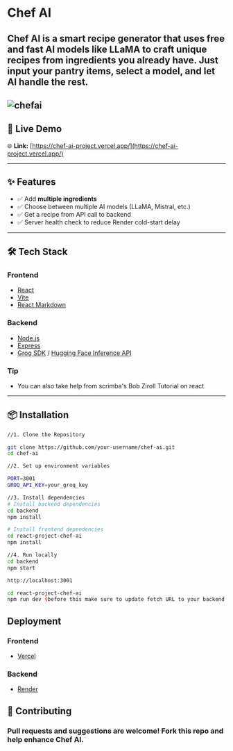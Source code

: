 # Chef AI

**Chef AI** is a smart recipe generator that uses free and fast AI models like LLaMA to craft unique recipes from ingredients you already have. Just input your pantry items, select a model, and let AI handle the rest.
---
![chefai](https://github.com/user-attachments/assets/82411dd3-3251-4423-9fd3-090438c935bc)
---

## 🚀 Live Demo

🌐 **Link:** [https://chef-ai-project.vercel.app/](https://chef-ai-project.vercel.app/)  

---

## ✨ Features

- ✅ Add **multiple ingredients** 
- ✅ Choose between multiple AI models (LLaMA, Mistral, etc.)
- ✅ Get a recipe from API call to backend
- ✅ Server health check to reduce Render cold-start delay
---

## 🛠️ Tech Stack

### Frontend
- [React](https://reactjs.org/)
- [Vite](https://vitejs.dev/)
- [React Markdown](https://github.com/remarkjs/react-markdown)

### Backend
- [Node.js](https://nodejs.org/)
- [Express](https://expressjs.com/)
- [Groq SDK](https://www.groq.com/) / [Hugging Face Inference API](https://huggingface.co/inference)

### Tip
- You can also take help from scrimba's Bob Ziroll Tutorial on react

---

## 📦 Installation


``` bash
//1. Clone the Repository

git clone https://github.com/your-username/chef-ai.git
cd chef-ai

//2. Set up environment variables

PORT=3001
GROQ_API_KEY=your_groq_key

//3. Install dependencies
# Install backend dependencies
cd backend
npm install

# Install frontend dependencies
cd react-project-chef-ai
npm install

//4. Run locally
cd backend
npm start

http://localhost:3001

cd react-project-chef-ai
npm run dev (before this make sure to update fetch URL to your backend URL)
```

## Deployment

### Frontend
- [Vercel](https://vercel.com/) 
### Backend
- [Render](https://render.com/)

## 🤝 Contributing
### Pull requests and suggestions are welcome! Fork this repo and help enhance Chef AI.

